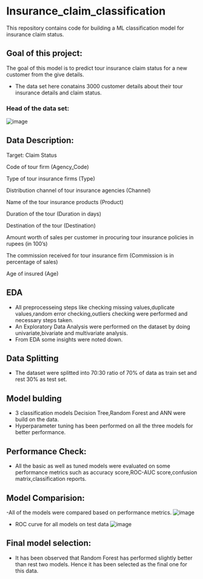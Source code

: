 # Insurance_claim_classification
This repository contains code for building a ML classification model for insurance claim status.
## Goal of this project:
The goal of this model is to predict tour insurance claim status for a new customer from the give details.
- The data set here conatains 3000 customer details about their tour insurance details and claim status.
### Head of the data set:
![image](https://user-images.githubusercontent.com/95558910/147240293-4dcbccaf-eedf-4281-a246-1b8483978d4e.png)
## Data Description:
Target: Claim Status 

Code of tour firm (Agency_Code)

Type of tour insurance firms (Type)

Distribution channel of tour insurance agencies (Channel)

Name of the tour insurance products (Product)

Duration of the tour (Duration in days)

Destination of the tour (Destination)

Amount worth of sales per customer in procuring tour insurance policies in rupees (in 100’s)

The commission received for tour insurance firm (Commission is in percentage of sales)

Age of insured (Age)

## EDA
- All preprocesseing steps like checking missing values,duplicate values,random error checking,outliers checking were performed and necessary steps taken.
- An Exploratory Data Analysis were performed on the dataset by doing univariate,bivariate and multivariate analysis.
- From EDA some insights were noted down.
 
## Data Splitting
- The dataset were splitted into 70:30 ratio of 70% of data as train set and rest 30% as test set.

## Model bulding
- 3 classification models Decision Tree,Random Forest and ANN were build on the data.
- Hyperparameter tuning has been performed on all the three models for better performance.

## Performance Check:
- All the basic as well as tuned models were evaluated on some performance metrics such as accuracy score,ROC-AUC score,confusion matrix,classification reports.

## Model Comparision:
-All of the models were compared based on performance metrics.
![image](https://user-images.githubusercontent.com/95558910/147257242-5cd1ed1f-4902-4196-9f31-95a9cb0d38cc.png)
- ROC curve for all models on test data
![image](https://user-images.githubusercontent.com/95558910/147257411-a59034ea-9014-4997-958d-ceee4522f4b2.png)

## Final model selection:
- It has been observed that Random Forest has performed slightly better than rest two models. Hence it has been selected as the final one for this data.

